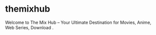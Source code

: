 # themixhub
Welcome to The Mix Hub – Your Ultimate Destination for Movies, Anime, Web Series, Download .
